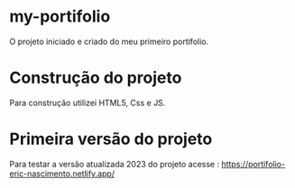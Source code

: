 # my-portifolio

O projeto iniciado e criado do meu primeiro portifolio.

# Construção do projeto
Para construção utilizei HTML5, Css e JS.

# Primeira versão do projeto
Para testar a versão atualizada 2023 do projeto acesse : https://portifolio-eric-nascimento.netlify.app/
